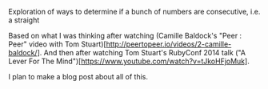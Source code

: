 Exploration of ways to determine if a bunch of numbers are consecutive, i.e. a straight

Based on what I was thinking after watching (Camille Baldock's "Peer : Peer" video with Tom Stuart)[http://peertopeer.io/videos/2-camille-baldock/]. And then after watching Tom Stuart's RubyConf 2014 talk ("A Lever For The Mind")[https://www.youtube.com/watch?v=tJkoHFjoMuk].

I plan to make a blog post about all of this.
